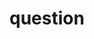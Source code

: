 <!--
 * @Author: error: git config user.name && git config user.email & please set dead value or install git
 * @Date: 2022-06-20 18:52:03
 * @LastEditors: error: git config user.name && git config user.email & please set dead value or install git
 * @LastEditTime: 2022-06-20 18:52:10
 * @FilePath: \demo\docs\tech\question.md
 * @Description: 这是默认设置,请设置`customMade`, 打开koroFileHeader查看配置 进行设置: https://github.com/OBKoro1/koro1FileHeader/wiki/%E9%85%8D%E7%BD%AE
-->
# question